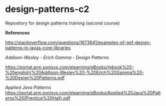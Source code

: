# design-patterns-c2
Repository for design patterns training (second course) 


**References**

http://stackoverflow.com/questions/1673841/examples-of-gof-design-patterns-in-javas-core-libraries

_Addison-Wesley - Erich Gamma - Design Patterns_

https://portal.arm.synisys.com/elearning/eBooks/(ebook%20-%20english)%20Addison-Wesley%20-%20Erich%20Gamma%20-%20Design%20Patterns.pdf

_Applied Java Patterns_
https://portal.arm.synisys.com/elearning/eBooks/Applied%20Java%20Patterns%20(Prentice%20Hall).pdf
